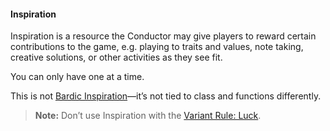 #### Inspiration

Inspiration is a resource the Conductor may give players to reward certain contributions to the game, e.g. playing to traits and values, note taking, creative solutions, or other activities as they see fit.

You can only have one at a time.

This is not [Bardic Inspiration](#Bard_bardic_inspiration)—it’s not tied to class and functions differently.

> **Note:** Don’t use Inspiration with the [Variant Rule: Luck](#Luck_variant_rule_luck).
